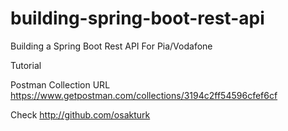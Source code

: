 # building-spring-boot-rest-api

Building a Spring Boot Rest API For Pia/Vodafone

Tutorial 

Postman Collection URL https://www.getpostman.com/collections/3194c2ff54596cfef6cf

Check http://github.com/osakturk
